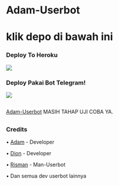 # Adam-Userbot
# klik depo di bawah ini
### Deploy To Heroku
<a href="https://heroku.com/deploy?template=https://github.com/Muhadamp/Adam-Userbot"><img src="https://img.shields.io/badge/Deploy%20To%20Heroku-blue.svg?style=for-the-badge&logo="></a>

### Deploy Pakai Bot Telegram!
<a href="https://telegram.dog/XTZ_HerokuBot?start=VXNlcktvbnRvbC9BZGFtLVVzZXJib3QgQWRhbS1Vc2VyYm90"><img src="https://img.shields.io/badge/Deploy%20Via%20Bot-green.svg?style=for-the-badge&logo="></a>

##
[Adam-Userbot](https://github.com/UserKontol/Adam-Userbot) MASIH TAHAP UJI COBA YA.
##

### Credits
• [Adam](https://github.com/muhadamp) - Developer

• [Dion](https://github.com/SeorangDion) - Developer

• [Risman](https://github.com/mrismanaziz) - Man-Userbot

• Dan semua dev userbot lainnya
